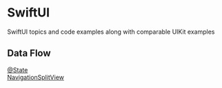 # SwiftUI
SwiftUI topics and code examples along with comparable UIKit examples

## Data Flow </br> 
[@State](/DataFlow-State.md) </br>
[NavigationSplitView](/NavigationSplitView.md)
